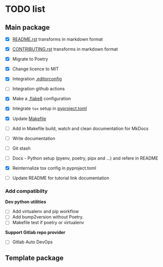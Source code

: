 # TODO list

## Main package

- [x] [README.rst](./README.rst) transforms in markdown format
- [x] [CONTRIBUTING.rst](./CONTRIBUTING.rst) transforms in markdown format
- [x] Migrate to Poetry
- [x] Change licence to MIT
- [x] Integration [.editorconfig](./.editorconfig)
- [ ] Integration github actions
- [x] Make a [.flake8](./.flake8) configuration
- [x] Integrate `tox` setup in [pyproject.toml](./pyproject.toml)
- [x] Update [Makefile](./Makefile)
- [ ] Add in Makefile build, watch and clean documentation for MkDocs
- [ ] Write documentation
- [ ] Git stash
- [ ] Docs - Python setup (pyenv, poetry, pipx and ...) and refere in README

- [x] Reinternalize tox config in pyproject.toml
- [ ] Update README for tutorial link documentation

### Add compatibilty

**Dev python utilities**

- [ ] Add virtualenv and pip workflow
- [ ] Add bump2version without Poetry.
- [ ] Makefile test if poetry or virtualenv

**Support Gitlab repo provider**

- [ ] Gitlab Auto DevOps


## Template package
